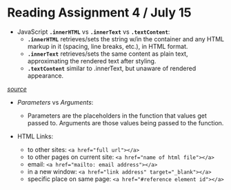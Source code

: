 # Reading Assignment 4 / July 15

- JavaScript **`.innerHTML`** vs **`.innerText`** vs **`.textContent`**: 
  - **`.innerHTML`** retrieves/sets the string w/in the container and any HTML markup in it (spacing, line breaks, etc.), in HTML format.
  - **`.innerText`** retrieves/sets the same content as plain text, approximating the rendered text after styling.
  - **`.textContent`** similar to .innerText, but unaware of rendered appearance.

*[source](https://betterprogramming.pub/whats-best-innertext-vs-innerhtml-vs-textcontent-903ebc43a3fc)*

- *Parameters* vs *Arguments*:
  - Parameters are the placeholders in the function that values get passed to. Arguments are those values being passed to the function.

- HTML Links:
  - to other sites: `<a href="full url"></a>`
  - to other pages on current site: `<a href="name of html file"></a>`
  - email: `<a href="mailto: email address"></a>`
  - in a new window: `<a href="link address" target="_blank"></a>`
  - specific place on same page: `<a href="#reference element id"></a>`


